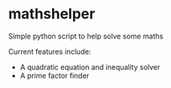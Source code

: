 # mathshelper
Simple python script to help solve some maths

Current features include:
* A quadratic equation and inequality solver
* A prime factor finder
